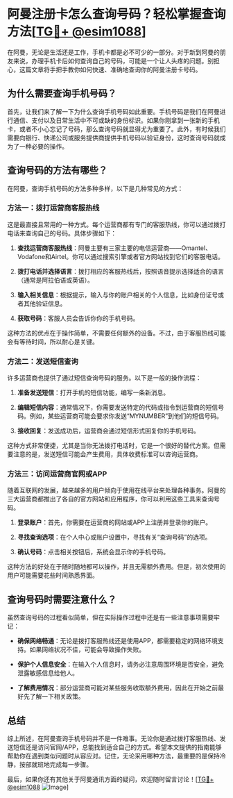# 阿曼注册卡怎么查询号码？轻松掌握查询方法[[TG💪+ @esim1088](https://t.me/s/esim1088)]

在阿曼，无论是生活还是工作，手机卡都是必不可少的一部分。对于新到阿曼的朋友来说，办理手机卡后如何查询自己的号码，可能是一个让人头疼的问题。别担心，这篇文章将手把手教你如何快速、准确地查询你的阿曼注册卡号码。

## 为什么需要查询手机号码？

首先，让我们来了解一下为什么查询手机号码如此重要。手机号码是我们在阿曼进行通信、支付以及日常生活中不可或缺的身份标识。如果你刚拿到一张新的手机卡，或者不小心忘记了号码，那么查询号码就显得尤为重要了。此外，有时候我们需要向银行、快递公司或服务提供商提供手机号码以验证身份，这时查询号码就成为了一种必要的操作。

## 查询号码的方法有哪些？

在阿曼，查询手机号码的方法多种多样，以下是几种常见的方式：

### 方法一：拨打运营商客服热线

这是最直接且常用的一种方式。每个运营商都有专门的客服热线，你可以通过拨打电话来查询自己的号码。具体步骤如下：

1. **查找运营商客服热线**：阿曼主要有三家主要的电信运营商——Omantel、Vodafone和Airtel。你可以通过搜索引擎或者官方网站找到它们的客服电话。
   
2. **拨打电话并选择语言**：拨打相应的客服热线后，按照语音提示选择适合的语言（通常是阿拉伯语或英语）。

3. **输入相关信息**：根据提示，输入与你的账户相关的个人信息，比如身份证号或者其他验证信息。

4. **获取号码**：客服人员会告诉你你的手机号码。

这种方法的优点在于操作简单，不需要任何额外的设备。不过，由于客服热线可能会有等待时间，所以耐心是关键。

### 方法二：发送短信查询

许多运营商也提供了通过短信查询号码的服务。以下是一般的操作流程：

1. **准备发送短信**：打开手机的短信功能，编写一条新消息。

2. **编辑短信内容**：通常情况下，你需要发送特定的代码或指令到运营商的短信号码。例如，某些运营商可能会要求你发送“MYNUMBER”到他们的短信号码。

3. **接收回复**：发送成功后，运营商会通过短信形式回复你的手机号码。

这种方式非常便捷，尤其是当你无法拨打电话时，它是一个很好的替代方案。但需要注意的是，发送短信可能会产生费用，具体收费标准可以咨询运营商。

### 方法三：访问运营商官网或APP

随着互联网的发展，越来越多的用户倾向于使用在线平台来处理各种事务。阿曼的三大运营商都推出了各自的官方网站和应用程序，你可以利用这些工具来查询号码。

1. **登录账户**：首先，你需要在运营商的网站或APP上注册并登录你的账户。

2. **寻找查询选项**：在个人中心或账户设置中，寻找有关“查询号码”的选项。

3. **确认号码**：点击相关按钮后，系统会显示你的手机号码。

这种方法的好处在于随时随地都可以操作，并且无需额外费用。但是，初次使用的用户可能需要花些时间熟悉界面。

## 查询号码时需要注意什么？

虽然查询号码的过程看似简单，但在实际操作过程中还是有一些注意事项需要牢记：

- **确保网络畅通**：无论是拨打客服热线还是使用APP，都需要稳定的网络环境支持。如果网络状况不佳，可能会导致操作失败。
  
- **保护个人信息安全**：在输入个人信息时，请务必注意周围环境是否安全，避免泄露敏感信息给他人。

- **了解费用情况**：部分运营商可能对某些服务收取额外费用，因此在开始之前最好先了解一下相关政策。

## 总结

综上所述，在阿曼查询手机号码并不是一件难事。无论你是通过拨打客服热线、发送短信还是访问官网/APP，总能找到适合自己的方式。希望本文提供的指南能够帮助你在遇到类似问题时从容应对。记住，无论采用哪种方法，最重要的是保持冷静，按部就班地完成每一步骤。

最后，如果你还有其他关于阿曼通讯方面的疑问，欢迎随时留言讨论！[[TG💪+ @esim1088](https://t.me/s/esim1088) ![Image](https://i.postimg.cc/4NQfJmqS/Snipaste-2025-05-13-00-14-12.png)]